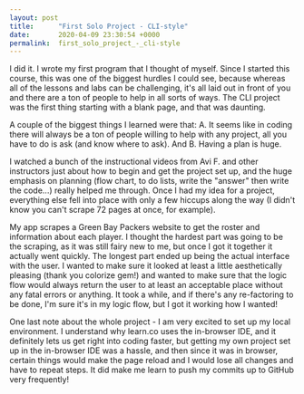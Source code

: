 ```yaml
---
layout: post
title:      "First Solo Project - CLI-style"
date:       2020-04-09 23:30:54 +0000
permalink:  first_solo_project_-_cli-style
---
```



I did it. I wrote my first program that I thought of myself. Since I started this course, this was one of the biggest hurdles I could see, because whereas all of the lessons and labs can be challenging, it's all laid out in front of you and there are a ton of people to help in all sorts of ways. The CLI project was the first thing starting with a blank page, and that was daunting.

A couple of the biggest things I learned were that: A. It seems like in coding there will always be a ton of people willing to help with any project, all you have to do is ask (and know where to ask). And B. Having a plan is huge.

I watched a bunch of the instructional videos from Avi F. and other instructors just about how to begin and get the project set up, and the huge emphasis on planning (flow chart, to do lists, write the "answer" then write the code...) really helped me through. Once I had my idea for a project, everything else fell into place with only a few hiccups along the way (I didn't know you can't scrape 72 pages at once, for example).

My app scrapes a Green Bay Packers website to get the roster and information about each player. I thought the hardest part was going to be the scraping, as it was still fairy new to me, but once I got it together it actually went quickly. The longest part ended up being the actual interface with the user. I wanted to make sure it looked at least a little aesthetically pleasing (thank you colorize gem!) and wanted to make sure that the logic flow would always return the user to at least an acceptable place without any fatal errors or anything. It took a while, and if there's any re-factoring to be done, I'm sure it's in my logic flow, but I got it working how I wanted!

One last note about the whole project - I am very excited to set up my local environment. I understand why learn.co uses the in-browser IDE, and it definitely lets us get right into coding faster, but getting my own project set up in the in-browser IDE was a hassle, and then since it was in browser, certain things would make the page reload and I would lose all changes and have to repeat steps. It did make me learn to push my commits up to GitHub very frequently!
